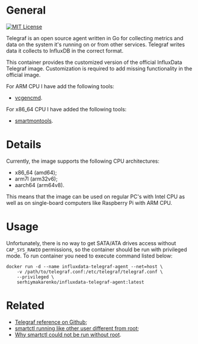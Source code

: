 # General
[![MIT License](https://img.shields.io/badge/License-MIT-blue.svg?style=flat)](https://github.com/SerhiyMakarenko/influxdata-telegraf-dockerized/blob/influxdata-telegraf-dockerized/stable/LICENSE)

Telegraf is an open source agent written in Go for collecting metrics and data on the system it's running on or from other services. Telegraf writes data it collects to InfluxDB in the correct format.

This container provides the customized version of the official InfluxData Telegraf image. Customization is required to add missing functionality in the official image.

For ARM CPU I have add the following tools:
 - [vcgencmd](https://elinux.org/RPI_vcgencmd_usage).

For x86_64 CPU I have added the following tools:
 - [smartmontools](https://www.smartmontools.org/).


# Details
Currently, the image supports the following CPU architectures:
 - x86_64 (amd64);
 - arm7l (arm32v6);
 - aarch64 (arm64v8).

This means that the image can be used on regular PC's with Intel CPU as well as on single-board computers like Raspberry Pi with ARM CPU.

# Usage
Unfortunately, there is no way to get SATA/ATA drives access without `CAP_SYS_RAWIO` permissions, so the container should be run with privileged mode. To run container you need to execute command listed below:
```
docker run -d --name influxdata-telegraf-agent --net=host \
    -v /path/to/telegraf.conf:/etc/telegraf/telegraf.conf \
    --privileged \
    serhiymakarenko/influxdata-telegraf-agent:latest
```

# Related
- [Telegraf reference on Github](https://github.com/docker-library/docs/tree/master/telegraf);
- [smartctl running like other user different from root](https://www.smartmontools.org/ticket/61);
- [Why smartctl could not be run without root](https://medium.com/opsops/why-smartctl-could-not-be-run-without-root-7ea0583b1323).
